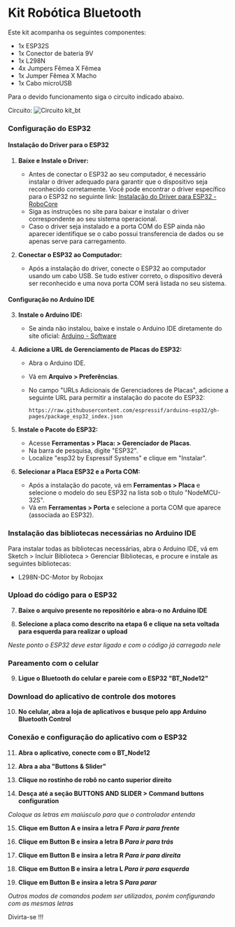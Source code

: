 # Kit Robótica Bluetooth

Este kit acompanha os seguintes componentes:
- 1x ESP32S
- 1x Conector de bateria 9V
- 1x L298N
- 4x Jumpers Fêmea X Fêmea
- 1x Jumper Fêmea X Macho
- 1x Cabo microUSB
  
Para o devido funcionamento siga o circuito indicado abaixo.

Circuito:
![Circuito kit_bt](https://github.com/user-attachments/assets/e581a6c2-ff92-47bf-b90a-26fdebba327b)

### Configuração do ESP32

#### Instalação do Driver para o ESP32

1. **Baixe e Instale o Driver:**

    - Antes de conectar o ESP32 ao seu computador, é necessário instalar o driver adequado para garantir que o dispositivo seja reconhecido corretamente. Você pode encontrar o driver específico para o ESP32 no seguinte link: [Instalação do Driver para ESP32 - RoboCore](https://www.robocore.net/tutoriais/instalando-driver-do-nodemcu)
    - Siga as instruções no site para baixar e instalar o driver correspondente ao seu sistema operacional.
    - Caso o driver seja instalado e a porta COM do ESP ainda não aparecer identifique se o cabo possui transferencia de dados ou se apenas serve para carregamento.
      
2. **Conectar o ESP32 ao Computador:**

    - Após a instalação do driver, conecte o ESP32 ao computador usando um cabo USB. Se tudo estiver correto, o dispositivo deverá ser reconhecido e uma nova porta COM será listada no seu sistema.

#### Configuração no Arduino IDE

3. **Instale o Arduino IDE:**

    - Se ainda não instalou, baixe e instale o Arduino IDE diretamente do site oficial: [Arduino - Software](https://www.arduino.cc/en/software)

4. **Adicione a URL de Gerenciamento de Placas do ESP32:**

    - Abra o Arduino IDE.
    - Vá em **Arquivo > Preferências**.
    - No campo "URLs Adicionais de Gerenciadores de Placas", adicione a seguinte URL para permitir a instalação do pacote do ESP32:

		```
	  https://raw.githubusercontent.com/espressif/arduino-esp32/gh-pages/package_esp32_index.json
		```

5. **Instale o Pacote do ESP32:**

    - Acesse **Ferramentas > Placa: > Gerenciador de Placas**.
    - Na barra de pesquisa, digite "ESP32".
    - Localize "esp32 by Espressif Systems" e clique em "Instalar".

6. **Selecionar a Placa ESP32 e a Porta COM:**

    - Após a instalação do pacote, vá em **Ferramentas > Placa** e selecione o modelo do seu ESP32 na lista sob o título "NodeMCU-32S".
    - Vá em **Ferramentas > Porta** e selecione a porta COM que aparece (associada ao ESP32).

### Instalação das bibliotecas necessárias no Arduino IDE

Para instalar todas as bibliotecas necessárias, abra o Arduino IDE, vá em Sketch > Incluir Biblioteca > Gerenciar Bibliotecas, e procure e instale as seguintes bibliotecas:

- L298N-DC-Motor by Robojax


### Upload do código para o ESP32

7. **Baixe o arquivo presente no repositório e abra-o no Arduino IDE**

8. **Selecione a placa como descrito na etapa 6 e clique na seta voltada para esquerda para realizar o upload**

*Neste ponto o ESP32 deve estar ligado e com o código já carregado nele*

### Pareamento com o celular

9. **Ligue o Bluetooth do celular e pareie com o ESP32 "BT_Node12"**

### Download do aplicativo de controle dos motores

10. **No celular, abra a loja de aplicativos e busque pelo app Arduino Bluetooth Control**

### Conexão e configuração do aplicativo com o ESP32

11. **Abra o aplicativo, conecte com o BT_Node12**

12. **Abra a aba "Buttons & Slider"**

13. **Clique no rostinho de robô no canto superior direito**

14. **Desça até a seção BUTTONS AND SLIDER > Command buttons configuration**

*Coloque as letras em maiúsculo para que o controlador entenda*

15. **Clique em Button A e insira a letra F *Para ir para frente*** 

16. **Clique em Button B e insira a letra B *Para ir para trás***

17. **Clique em Button B e insira a letra R *Para ir para direita***

18. **Clique em Button B e insira a letra L *Para ir para esquerda***

19. **Clique em Button B e insira a letra S *Para parar***

*Outros modos de comandos podem ser utilizados, porém configurando com as mesmas letras*

Divirta-se !!!
